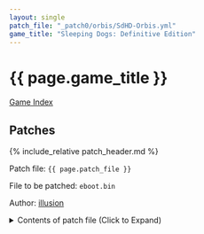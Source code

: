 ```yaml
---
layout: single
patch_file: "_patch0/orbis/SdHD-Orbis.yml"
game_title: "Sleeping Dogs: Definitive Edition"
---
```


# {{ page.game_title }}

[Game Index](/patch/#ps4)

## Patches

{% include_relative patch_header.md %}

Patch file: `{{ page.patch_file }}`

File to be patched: `eboot.bin`

Author: [illusion](https://twitter.com/illusion0002)

<details>
<summary>Contents of patch file (Click to Expand)</summary>

{% highlight yml %}
{% flexible_include {{ page.patch_file }} %}
{% endhighlight %}

</details>
